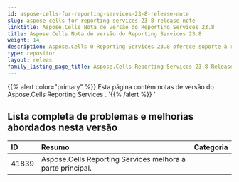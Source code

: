 ```yaml
---
id: aspose-cells-for-reporting-services-23-8-release-note
slug: aspose-cells-for-reporting-services-23-8-release-note
linktitle: Aspose.Cells Nota de versão do Reporting Services 23.8
title: Aspose.Cells Nota de versão do Reporting Services 23.8
weight: 14
description: Aspose.Cells O Reporting Services 23.8 oferece suporte à renderização para tipos de relatórios de formato. por exemplo, Xlsx, Pdf, Json, Docx, Pptx, Html, Svg, Ods, Png e assim por diante
type: repositor
layout: releas
family_listing_page_title: Aspose.Cells Reporting Services 23.8 Release Note
---
```

{{% alert color="primary" %}} 
Esta página contém notas de versão do Aspose.Cells Reporting Services .
'{{% /alert %}} '
##  **Lista completa de problemas e melhorias abordados nesta versão**

|**ID**|**Resumo**|**Categoria**|
| :- | :- | :- |
| 41839 | Aspose.Cells Reporting Services melhora a parte principal.|
